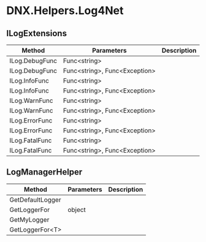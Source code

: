 ﻿# DNX.Helpers.Log4Net

## ILogExtensions

| Method | Parameters | Description |
| --- | --- | --- |
| ILog.DebugFunc | Func\<string\> |
| ILog.DebugFunc | Func\<string\>, Func\<Exception\> |
| ILog.InfoFunc | Func\<string\> |
| ILog.InfoFunc | Func\<string\>, Func\<Exception\> |
| ILog.WarnFunc | Func\<string\> |
| ILog.WarnFunc | Func\<string\>, Func\<Exception\> |
| ILog.ErrorFunc | Func\<string\> |
| ILog.ErrorFunc | Func\<string\>, Func\<Exception\> |
| ILog.FatalFunc | Func\<string\> |
| ILog.FatalFunc | Func\<string\>, Func\<Exception\> |

## LogManagerHelper

| Method | Parameters | Description |
| --- | --- | --- |
| GetDefaultLogger | |
| GetLoggerFor | object |
| GetMyLogger | |
| GetLoggerFor\<T\> | |
